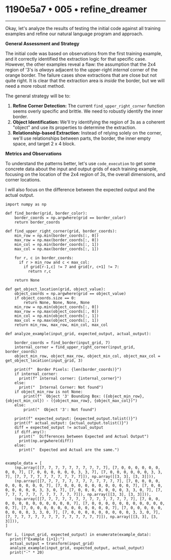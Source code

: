# 1190e5a7 • 005 • refine_dreamer

---
Okay, let's analyze the results of testing the initial code against all training examples and refine our natural language program and approach.

**General Assessment and Strategy**

The initial code was based on observations from the first training example, and it correctly identified the extraction logic for that specific case. However, the other examples reveal a flaw: the assumption that the 2x4 region of '3's is *always* adjacent to the upper-right *internal* corner of the orange border. The failure cases show extractions that are close but not quite right. It is clear that the extraction area is *inside* the border, but we will need a more robust method.

The general strategy will be to:

1.  **Refine Corner Detection:**  The current `find_upper_right_corner` function seems overly specific and brittle.  We need to robustly identify the inner border.
2.  **Object Identification:**  We'll try identifying the region of 3s as a coherent "object" and use its properties to determine the extraction.
3.  **Relationship-based Extraction**: Instead of relying solely on the corner, we'll use relationships between parts, the border, the inner empty space, and target 2 x 4 block.

**Metrics and Observations**

To understand the patterns better, let's use `code_execution` to get some concrete data about the input and output grids of each training example, focusing on the location of the 2x4 region of 3s, the overall dimensions, and corner locations.

I will also focus on the difference between the expected output and the actual output.

```tool_code
import numpy as np

def find_border(grid, border_color):
    border_coords = np.argwhere(grid == border_color)
    return border_coords

def find_upper_right_corner(grid, border_coords):
    min_row = np.min(border_coords[:, 0])
    max_row = np.max(border_coords[:, 0])
    min_col = np.min(border_coords[:, 1])
    max_col = np.max(border_coords[:, 1])

    for r, c in border_coords:
      if r > min_row and c < max_col:
        if grid[r-1,c] != 7 and grid[r, c+1] != 7:
          return r,c

    return None

def get_object_location(grid, object_value):
    object_coords = np.argwhere(grid == object_value)
    if object_coords.size == 0:
        return None, None, None, None
    min_row = np.min(object_coords[:, 0])
    max_row = np.max(object_coords[:, 0])
    min_col = np.min(object_coords[:, 1])
    max_col = np.max(object_coords[:, 1])
    return min_row, max_row, min_col, max_col

def analyze_example(input_grid, expected_output, actual_output):

    border_coords = find_border(input_grid, 7)
    internal_corner = find_upper_right_corner(input_grid, border_coords)
    object_min_row, object_max_row, object_min_col, object_max_col = get_object_location(input_grid, 3)

    print(f"  Border Pixels: {len(border_coords)}")
    if internal_corner:
      print(f" internal corner: {internal_corner}")
    else:
      print("  Internal Corner: Not found")
    if object_min_row is not None:
        print(f"  Object '3' Bounding Box: ({object_min_row}, {object_min_col}) - ({object_max_row}, {object_max_col})")
    else:
        print("  Object '3': Not found")

    print(f" expected_output: {expected_output.tolist()}")
    print(f" actual_output: {actual_output.tolist()}")
    diff = expected_output != actual_output
    if diff.any():
      print("  Differences between Expected and Actual Output")
      print(np.argwhere(diff))
    else:
      print("  Expected and Actual are the same.")


example_data = [
    (np.array([[7, 7, 7, 7, 7, 7, 7, 7, 7, 7], [7, 0, 0, 0, 0, 0, 0, 0, 0, 7], [7, 0, 0, 0, 0, 0, 0, 3, 3, 7], [7, 0, 0, 0, 0, 0, 0, 3, 3, 7], [7, 7, 7, 7, 7, 7, 7, 7, 7, 7]]), np.array([[3, 3], [3, 3]])),
    (np.array([[7, 7, 7, 7, 7, 7, 7, 7, 7, 7, 7, 7], [7, 0, 0, 0, 0, 0, 0, 0, 0, 0, 0, 7], [7, 0, 0, 0, 0, 0, 0, 0, 0, 0, 0, 7], [7, 0, 0, 0, 0, 0, 0, 0, 3, 3, 0, 7], [7, 0, 0, 0, 0, 0, 0, 0, 3, 3, 0, 7], [7, 7, 7, 7, 7, 7, 7, 7, 7, 7, 7, 7]]), np.array([[3, 3], [3, 3]])),
    (np.array([[7, 7, 7, 7, 7, 7, 7, 7, 7, 7, 7, 7, 7, 7], [7, 0, 0, 0, 0, 0, 0, 0, 0, 0, 0, 0, 0, 7], [7, 0, 0, 0, 0, 0, 0, 0, 0, 0, 0, 0, 0, 7], [7, 0, 0, 0, 0, 0, 0, 0, 0, 0, 0, 0, 0, 7], [7, 0, 0, 0, 0, 0, 0, 0, 0, 0, 3, 3, 0, 7], [7, 0, 0, 0, 0, 0, 0, 0, 0, 0, 3, 3, 0, 7], [7, 7, 7, 7, 7, 7, 7, 7, 7, 7, 7, 7, 7, 7]]), np.array([[3, 3], [3, 3]])),
]

for i, (input_grid, expected_output) in enumerate(example_data):
  print(f"Example {i+1}:")
  actual_output = transform(input_grid)
  analyze_example(input_grid, expected_output, actual_output)
  print("-" * 20)
```
